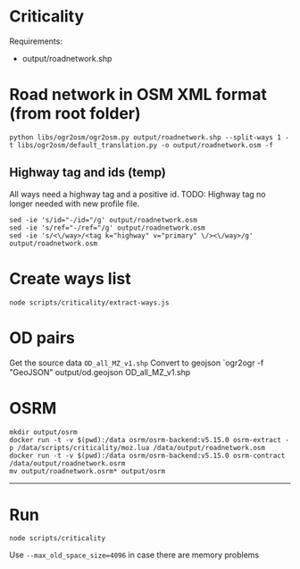 # Criticality

Requirements:
- output/roadnetwork.shp

# Road network in OSM XML format (from root folder)
```
python libs/ogr2osm/ogr2osm.py output/roadnetwork.shp --split-ways 1 -t libs/ogr2osm/default_translation.py -o output/roadnetwork.osm -f
```

## Highway tag and ids (temp)
All ways need a highway tag and a positive id.
TODO: Highway tag no longer needed with new profile file.
```
sed -ie 's/id="-/id="/g' output/roadnetwork.osm
sed -ie 's/ref="-/ref="/g' output/roadnetwork.osm
sed -ie 's/<\/way>/<tag k="highway" v="primary" \/><\/way>/g' output/roadnetwork.osm
```

# Create ways list
```
node scripts/criticality/extract-ways.js
```

# OD pairs
Get the source data `OD_all_MZ_v1.shp`
Convert to geojson `ogr2ogr -f "GeoJSON" output/od.geojson OD_all_MZ_v1.shp

# OSRM
```
mkdir output/osrm
docker run -t -v $(pwd):/data osrm/osrm-backend:v5.15.0 osrm-extract -p /data/scripts/criticality/moz.lua /data/output/roadnetwork.osm
docker run -t -v $(pwd):/data osrm/osrm-backend:v5.15.0 osrm-contract /data/output/roadnetwork.osrm
mv output/roadnetwork.osrm* output/osrm
```

------

# Run
```
node scripts/criticality
```

Use `--max_old_space_size=4096` in case there are memory problems